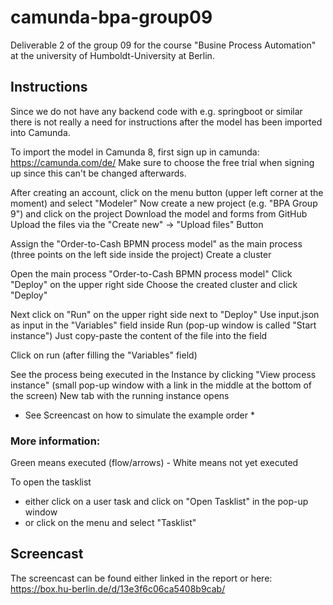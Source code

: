 # camunda-bpa-group09
Deliverable 2 of the group 09 for the course "Busine Process Automation" at the university of Humboldt-University at Berlin.

## Instructions

Since we do not have any backend code with e.g. springboot or similar there is not really a need for instructions after the model has been imported into Camunda.

To import the model in Camunda 8, first sign up in camunda: https://camunda.com/de/
Make sure to choose the free trial when signing up since this can't be changed afterwards.

After creating an account, click on the menu button (upper left corner at the moment) and select "Modeler"
Now create a new project (e.g. "BPA Group 9") and click on the project 
Download the model and forms from GitHub
Upload the files via the "Create new" -> "Upload files" Button

Assign the "Order-to-Cash BPMN process model" as the main process (three points on the left side inside the project)
Create a cluster

Open the main process "Order-to-Cash BPMN process model"
Click "Deploy" on the upper right side
Choose the created cluster and click "Deploy"

Next click on "Run" on the upper right side next to "Deploy"
Use input.json as input in the "Variables" field inside Run (pop-up window is called "Start instance")
Just copy-paste the content of the file into the field

Click on run (after filling the "Variables" field)

See the process being executed in the Instance by clicking "View process instance" (small pop-up window with a link in the middle at the bottom of the screen)
New tab with the running instance opens

* See Screencast on how to simulate the example order *

### More information:

Green means executed (flow/arrows) - White means not yet executed

To open the tasklist 
- either click on a user task and click on "Open Tasklist" in the pop-up window
- or click on the menu and select "Tasklist"


## Screencast

The screencast can be found either linked in the report or here: https://box.hu-berlin.de/d/13e3f6c06ca5408b9cab/



